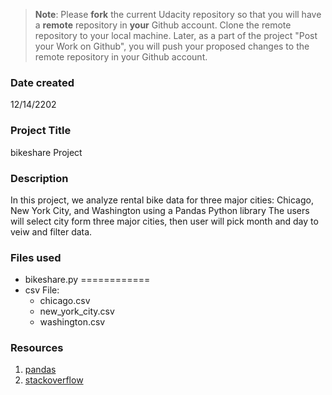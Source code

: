 >**Note**: Please **fork** the current Udacity repository so that you will have a **remote** repository in **your** Github account. Clone the remote repository to your local machine. Later, as a part of the project "Post your Work on Github", you will push your proposed changes to the remote repository in your Github account.

### Date created
12/14/2202

### Project Title
bikeshare Project

### Description
In this project, we analyze rental bike data for three major cities: Chicago, New York City, and Washington using a Pandas Python library
The users will select city form three major cities, then user will pick month and day to veiw and filter data.

### Files used
- bikeshare.py
============
- csv File:
   - chicago.csv
   - new_york_city.csv
   - washington.csv


### Resources
1. [pandas](https://pandas.pydata.org/docs/)
2. [stackoverflow](https://stackoverflow.com/)
